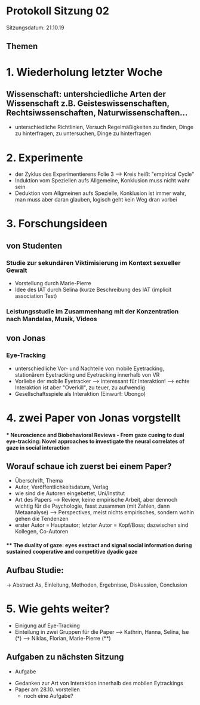 # Protokoll Sitzung 02 #

Sitzungsdatum: 21.10.19

## Themen ##

# 1. Wiederholung letzter Woche
## Wissenschaft: untershciedliche Arten der Wissenschaft z.B. Geisteswissenschaften, Rechtsiwssenschaften, Naturwissenschaften...
- unterschiedliche Richtlinien, Versuch Regelmäßigkeiten zu finden, Dinge zu hinterfragen, zu untersuchen, Dinge zu hinterfragen

# 2. Experimente
- der Zyklus des Experimentierens Folie 3 --> Kreis heißt "empirical Cycle"
- Induktion vom Speziellen aufs Allgemeine, Konklusion muss nicht wahr sein
- Deduktion vom Allgmeinen aufs Spezielle, Konklusion ist immer wahr, man muss aber daran glauben, logisch geht kein Weg dran vorbei

# 3. Forschungsideen
## von Studenten
### Studie zur sekundären Viktimisierung im Kontext sexueller Gewalt
- Vorstellung durch Marie-Pierre
- Idee des IAT durch Selina (kurze Beschreibung des IAT (implicit association Test)
### Leistungsstudie im Zusammenhang mit der Konzentration nach Mandalas, Musik, Videos

## von Jonas
### Eye-Tracking
- unterschiedliche Vor- und Nachteile von mobile Eyetracking, stationärem Eyetracking und Eyetracking innerhalb von VR
- Vorliebe der mobile Eyetracker
--> interessant für Interaktion! --> echte Interaktion ist aber "Overkill", zu teuer, zu aufwendig 
- Gesellschaftsspiele als Interaktion (Einwurf: Ubongo)

# 4. zwei Paper von Jonas vorgstellt
#### * Neuroscience and Biobehavioral Reviews - From gaze cueing to dual eye-tracking: Novel approaches to investigate the neural correlates  of gaze in social interaction
## Worauf schaue ich zuerst bei einem Paper?
- Überschrift, Thema
- Autor, Veröffentlichkeitsdatum, Verlag
- wie sind die Autoren eingebettet, Uni/Institut
- Art des Papers
--> Review, keine empirische Arbeit, aber dennoch wichtig für die Psychologie, fasst zusammen (mit Zahlen, dann Metaanalyse)
--> Perspectives, meist nichts empirisches, sondern wohin gehen die Tendenzen
- erster Autor = Hauptautor; letzter Autor = Kopf/Boss; dazwischen sind Kollegen, Co-Autoren
#### ** The duality of gaze: eyes exstract and signal social information during sustained cooperative and competitive dyadic gaze
## Aufbau Studie:
-> Abstract As, Einleitung, Methoden, Ergebnisse, Diskussion, Conclusion

# 5. Wie gehts weiter?
- Einigung auf Eye-Tracking
- Einteilung in zwei Gruppen für die Paper
--> Kathrin, Hanna, Selina, Ise (*)
--> Niklas, Florian, Marie-Pierre (**)




## Aufgaben zu nächsten Sitzung ##

  * Aufgabe
- Gedanken zur Art von Interaktion innerhalb des mobilen Eytrackings
- Paper am 28.10. vorstellen
  * noch eine Aufgabe?
